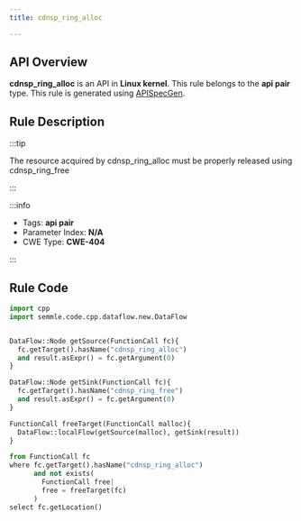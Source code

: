 ```yaml
---
title: cdnsp_ring_alloc

---
```



## API Overview
**cdnsp_ring_alloc** is an API in **Linux kernel**. This rule belongs to the **api pair** type. This rule is generated using [APISpecGen](../../tools/APISpecGen).
## Rule Description

:::tip

The resource acquired by cdnsp_ring_alloc must be properly released using cdnsp_ring_free

:::

:::info

- Tags: **api pair**
- Parameter Index: **N/A**
- CWE Type: **CWE-404**

:::

## Rule Code
```python
import cpp
import semmle.code.cpp.dataflow.new.DataFlow


DataFlow::Node getSource(FunctionCall fc){
  fc.getTarget().hasName("cdnsp_ring_alloc")
  and result.asExpr() = fc.getArgument(0)
}

DataFlow::Node getSink(FunctionCall fc){
  fc.getTarget().hasName("cdnsp_ring_free")
  and result.asExpr() = fc.getArgument(0)
}

FunctionCall freeTarget(FunctionCall malloc){
  DataFlow::localFlow(getSource(malloc), getSink(result))
}

from FunctionCall fc
where fc.getTarget().hasName("cdnsp_ring_alloc")
      and not exists(
        FunctionCall free| 
        free = freeTarget(fc)
      )
select fc.getLocation()

    
```